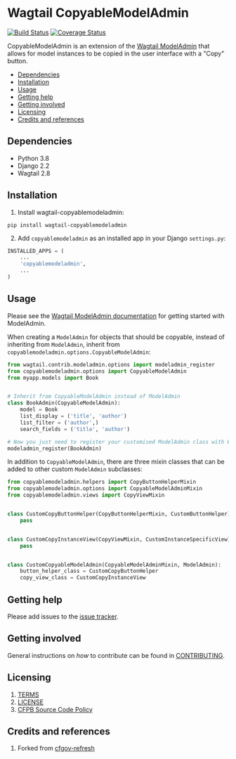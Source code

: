 # Wagtail CopyableModelAdmin

[![Build Status](https://github.com/cfpb/wagtail-copyablemodeladmin/workflows/test/badge.svg)](https://github.com/cfpb/wagtail-copyablemodeladmin/actions)
[![Coverage Status](https://coveralls.io/repos/github/cfpb/wagtail-copyablemodeladmin/badge.svg?branch=master)](https://coveralls.io/github/cfpb/wagtail-copyablemodeladmin?branch=master)

CopyableModelAdmin is an extension of the [Wagtail ModelAdmin](https://docs.wagtail.io/en/latest/reference/contrib/modeladmin/index.html) that allows for model instances to be copied in the user interface with a "Copy" button.

- [Dependencies](#dependencies)
- [Installation](#installation)
- [Usage](#usage)
- [Getting help](#getting-help)
- [Getting involved](#getting-involved)
- [Licensing](#licensing)
- [Credits and references](#credits-and-references)

## Dependencies

- Python 3.8
- Django 2.2
- Wagtail 2.8

## Installation

1. Install wagtail-copyablemodeladmin:

```shell
pip install wagtail-copyablemodeladmin
```

2. Add `copyablemodeladmin` as an installed app in your Django `settings.py`:

 ```python
 INSTALLED_APPS = (
     ...
     'copyablemodeladmin',
     ...
 )
```

## Usage

Please see the [Wagtail ModelAdmin documentation](https://docs.wagtail.io/en/latest/reference/contrib/modeladmin/index.html) for getting started with ModelAdmin. 

When creating a `ModelAdmin` for objects that should be copyable, instead of inheriting from `ModelAdmin`, inherit from `copyablemodeladmin.options.CopyableModelAdmin`:

```python
from wagtail.contrib.modeladmin.options import modeladmin_register
from copyablemodeladmin.options import CopyableModelAdmin
from myapp.models import Book


# Inherit from CopyableModelAdmin instead of ModelAdmin
class BookAdmin(CopyableModelAdmin):
    model = Book
    list_display = ('title', 'author')
    list_filter = ('author',)
    search_fields = ('title', 'author')

# Now you just need to register your customised ModelAdmin class with Wagtail
modeladmin_register(BookAdmin)
```

In addition to `CopyableModelAdmin`, there are three mixin classes that can be added to other custom `ModelAdmin` subclasses:

```python
from copyablemodeladmin.helpers import CopyButtonHelperMixin
from copyablemodeladmin.options import CopyableModelAdminMixin
from copyablemodeladmin.views import CopyViewMixin


class CustomCopyButtonHelper(CopyButtonHelperMixin, CustomButtonHelper):
    pass


class CustomCopyInstanceView(CopyViewMixin, CustomInstanceSpecificView):
    pass


class CustomCopyableModelAdmin(CopyableModelAdminMixin, ModelAdmin):
    button_helper_class = CustomCopyButtonHelper
    copy_view_class = CustomCopyInstanceView
```


## Getting help

Please add issues to the [issue tracker](https://github.com/cfpb/wagtail-copyablemodeladmin/issues).

## Getting involved

General instructions on _how_ to contribute can be found in [CONTRIBUTING](CONTRIBUTING.md).

## Licensing
1. [TERMS](TERMS.md)
2. [LICENSE](LICENSE)
3. [CFPB Source Code Policy](https://github.com/cfpb/source-code-policy/)

## Credits and references

1. Forked from [cfgov-refresh](https://github.com/cfpb/cfgov-refresh)
